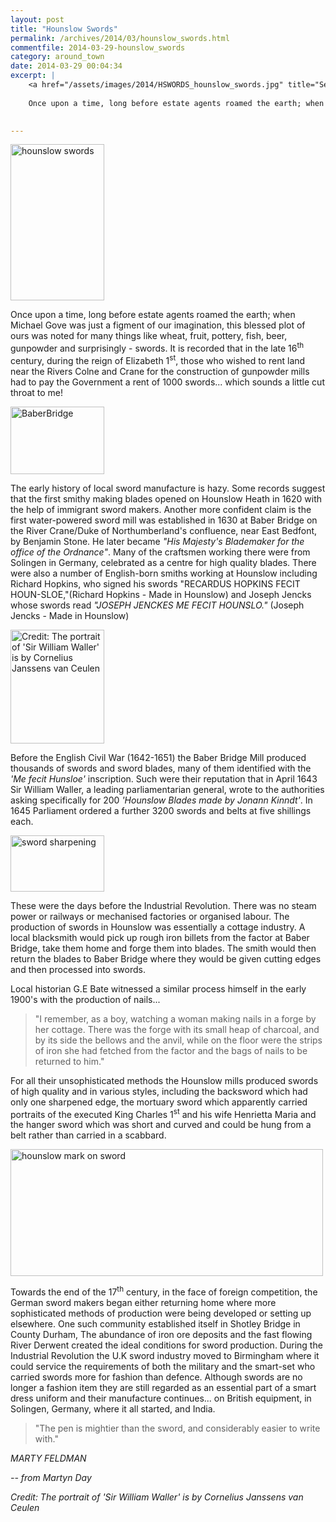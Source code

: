 ```yaml
---
layout: post
title: "Hounslow Swords"
permalink: /archives/2014/03/hounslow_swords.html
commentfile: 2014-03-29-hounslow_swords
category: around_town
date: 2014-03-29 00:04:34
excerpt: |
    <a href="/assets/images/2014/HSWORDS_hounslow_swords.jpg" title="See larger version of - hounslow swords"><img src="/assets/images/2014/HSWORDS_hounslow_swords_thumb.jpg" width="150" height="250" alt="hounslow swords" class=" right" /></a>
    
    Once upon a time, long before estate agents roamed the earth; when Michael Gove was just a figment of our imagination, this blessed plot of ours was noted for many things like wheat, fruit, pottery, fish, beer, gunpowder and surprisingly - swords. It is recorded that in the late 16<sup>th</sup> century, during the reign of Elizabeth 1<sup>st</sup>, those who wished to rent land near the Rivers Colne and  Crane for the construction of gunpowder mills had to pay the Government a rent of 1000 swords... which sounds a little cut throat to me!
    

---
```


<a href="/assets/images/2014/HSWORDS_hounslow_swords.jpg" title="See larger version of - hounslow swords"><img src="/assets/images/2014/HSWORDS_hounslow_swords_thumb.jpg" width="150" height="250" alt="hounslow swords" class=" right" /></a>

Once upon a time, long before estate agents roamed the earth; when Michael Gove was just a figment of our imagination, this blessed plot of ours was noted for many things like wheat, fruit, pottery, fish, beer, gunpowder and surprisingly - swords. It is recorded that in the late 16<sup>th</sup> century, during the reign of Elizabeth 1<sup>st</sup>, those who wished to rent land near the Rivers Colne and Crane for the construction of gunpowder mills had to pay the Government a rent of 1000 swords... which sounds a little cut throat to me!

<a href="/assets/images/2014/HSWORDS_BaberBridge.jpg" title="See larger version of - BaberBridge"><img src="/assets/images/2014/HSWORDS_BaberBridge_thumb.jpg" width="150" height="108" alt="BaberBridge" class="photo right" /></a>

The early history of local sword manufacture is hazy. Some records suggest that the first smithy making blades opened on Hounslow Heath in 1620 with the help of immigrant sword makers. Another more confident claim is the first water-powered sword mill was established in 1630 at Baber Bridge on the River Crane/Duke of Northumberland's confluence, near East Bedfont, by Benjamin Stone. He later became <em>"His Majesty's Blademaker for the office of the Ordnance"</em>. Many of the craftsmen working there were from Solingen in Germany, celebrated as a centre for high quality blades. There were also a number of English-born smiths working at Hounslow including Richard Hopkins, who signed his swords "RECARDUS HOPKINS FECIT HOUN-SLOE,"(Richard Hopkins - Made in Hounslow) and Joseph Jencks whose swords read <em>"JOSEPH JENCKES ME FECIT HOUNSLO."</em> (Joseph Jencks - Made in Hounslow)

<a href="/assets/images/2014/HSWORDS_Sir_William_Waller.jpg" title="See larger version of - Sir William Waller"><img src="/assets/images/2014/HSWORDS_Sir_William_Waller_thumb.jpg" width="150" height="182" alt="Credit: The portrait of 'Sir William Waller' is by Cornelius Janssens van Ceulen" class="photo right" /></a>

Before the English Civil War (1642-1651) the Baber Bridge Mill produced thousands of swords and sword blades, many of them identified with the <em>'Me fecit Hunsloe'</em> inscription. Such were their reputation that in April 1643 Sir William Waller, a leading parliamentarian general, wrote to the authorities asking specifically for 200 <em>'Hounslow Blades made by Jonann Kinndt'</em>. In 1645 Parliament ordered a further 3200 swords and belts at five shillings each.

<a href="/assets/images/2014/HSWORDS_sword_sharpening.jpg" title="See larger version of - sword sharpening"><img src="/assets/images/2014/HSWORDS_sword_sharpening_thumb.jpg" width="150" height="90" alt="sword sharpening" class="photo right" /></a>

These were the days before the Industrial Revolution. There was no steam power or railways or mechanised factories or organised labour. The production of swords in Hounslow was essentially a cottage industry. A local blacksmith would pick up rough iron billets from the factor at Baber Bridge, take them home and forge them into blades. The smith would then return the blades to Baber Bridge where they would be given cutting edges and then processed into swords.

<div markdown="1" class="box">
Local historian G.E Bate witnessed a similar process himself in the early 1900's with the production of nails...

> "I remember, as a boy, watching a woman making nails in a forge by her cottage. There was the forge with its small heap of charcoal, and by its side the bellows and the anvil, while on the floor were the strips of iron she had fetched from the factor and the bags of nails to be returned to him."

</div>
For all their unsophisticated methods the Hounslow mills produced swords of high quality and in various styles, including the backsword which had only one sharpened edge, the mortuary sword which apparently carried portraits of the executed King Charles 1<sup>st</sup> and his wife Henrietta Maria and the hanger sword which was short and curved and could be hung from a belt rather than carried in a scabbard.

<a href="/assets/images/2014/HSWORDS_hounslow_mark_on_sword.jpg" title="See larger version of - hounslow mark on sword"><img src="/assets/images/2014/HSWORDS_hounslow_mark_on_sword_thumb.jpg" width="500" height="203" alt="hounslow mark on sword" class="photo center" /></a>

Towards the end of the 17<sup>th</sup> century, in the face of foreign competition, the German sword makers began either returning home where more sophisticated methods of production were being developed or setting up elsewhere. One such community established itself in Shotley Bridge in County Durham, The abundance of iron ore deposits and the fast flowing River Derwent created the ideal conditions for sword production. During the Industrial Revolution the U.K sword industry moved to Birmingham where it could service the requirements of both the military and the smart-set who carried swords more for fashion than defence. Although swords are no longer a fashion item they are still regarded as an essential part of a smart dress uniform and their manufacture continues... on British equipment, in Solingen, Germany, where it all started, and India.

> "The pen is mightier than the sword, and considerably easier to write with."

<cite>MARTY FELDMAN</cite>

<cite>-- from Martyn Day</cite>

<em>Credit: The portrait of 'Sir William Waller' is by Cornelius Janssens van Ceulen</em>
